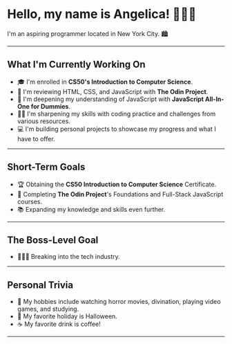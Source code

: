 # Hello, my name is Angelica! 🙋🏻‍♀️

I'm an aspiring programmer located in New York City. 🏙️ 

---

## What I'm Currently Working On

- 🎓 I'm enrolled in **CS50's Introduction to Computer Science**.
- 🔁 I'm reviewing HTML, CSS, and JavaScript with **The Odin Project**.
- 📖 I'm deepening my understanding of JavaScript with **JavaScript All-In-One for Dummies**. 
- 💪🏼 I'm sharpening my skills with coding practice and challenges from various resources.
- 💻 I'm building personal projects to showcase my progress and what I have to offer.

---

## Short-Term Goals

- 🏆 Obtaining the **CS50 Introduction to Computer Science** Certificate.
- 🏁 Completing **The Odin Project**'s Foundations and Full-Stack JavaScript courses.
- 📚 Expanding my knowledge and skills even further.

---

## The Boss-Level Goal

  - 👩🏻‍💻 Breaking into the tech industry.

---

## Personal Trivia

- 💖 My hobbies include watching horror movies, divination, playing video games, and studying.
- 🎃 My favorite holiday is Halloween.
- ☕️ My favorite drink is coffee! 

---
